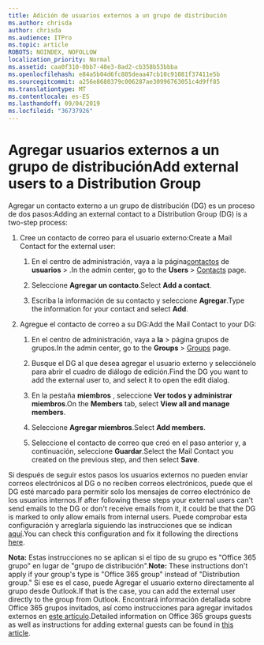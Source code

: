 ```yaml
---
title: Adición de usuarios externos a un grupo de distribución
ms.author: chrisda
author: chrisda
ms.audience: ITPro
ms.topic: article
ROBOTS: NOINDEX, NOFOLLOW
localization_priority: Normal
ms.assetid: caa0f310-0bb7-48e3-8ad2-cb358b53bbba
ms.openlocfilehash: e84a5b04d6fc805deaa47cb10c91081f37411e5b
ms.sourcegitcommit: a256e8680379c006287ae30996763051c4d9ff85
ms.translationtype: MT
ms.contentlocale: es-ES
ms.lasthandoff: 09/04/2019
ms.locfileid: "36737926"
---
```

# <a name="add-external-users-to-a-distribution-group"></a><span data-ttu-id="3a79a-102">Agregar usuarios externos a un grupo de distribución</span><span class="sxs-lookup"><span data-stu-id="3a79a-102">Add external users to a Distribution Group</span></span>

<span data-ttu-id="3a79a-103">Agregar un contacto externo a un grupo de distribución (DG) es un proceso de dos pasos:</span><span class="sxs-lookup"><span data-stu-id="3a79a-103">Adding an external contact to a Distribution Group (DG) is a two-step process:</span></span>
  
1. <span data-ttu-id="3a79a-104">Cree un contacto de correo para el usuario externo:</span><span class="sxs-lookup"><span data-stu-id="3a79a-104">Create a Mail Contact for the external user:</span></span>
    
    1. <span data-ttu-id="3a79a-105">En el centro de administración, vaya a la página[contactos](https://admin.microsoft.com/adminportal/home#/Contact) de **usuarios** > .</span><span class="sxs-lookup"><span data-stu-id="3a79a-105">In the admin center, go to the **Users** > [Contacts](https://admin.microsoft.com/adminportal/home#/Contact) page.</span></span> 
    
    2. <span data-ttu-id="3a79a-106">Seleccione **Agregar un contacto**.</span><span class="sxs-lookup"><span data-stu-id="3a79a-106">Select **Add a contact**.</span></span>
    
    3. <span data-ttu-id="3a79a-107">Escriba la información de su contacto y seleccione **Agregar**.</span><span class="sxs-lookup"><span data-stu-id="3a79a-107">Type the information for your contact and select **Add**.</span></span>
    
2. <span data-ttu-id="3a79a-108">Agregue el contacto de correo a su DG:</span><span class="sxs-lookup"><span data-stu-id="3a79a-108">Add the Mail Contact to your DG:</span></span>
    
    1. <span data-ttu-id="3a79a-109">En el centro de administración, vaya a **la** > [](https://admin.microsoft.com/adminportal/home#/groups) página grupos de grupos.</span><span class="sxs-lookup"><span data-stu-id="3a79a-109">In the admin center, go to the **Groups** > [Groups](https://admin.microsoft.com/adminportal/home#/groups) page.</span></span> 
    
    2. <span data-ttu-id="3a79a-110">Busque el DG al que desea agregar el usuario externo y selecciónelo para abrir el cuadro de diálogo de edición.</span><span class="sxs-lookup"><span data-stu-id="3a79a-110">Find the DG you want to add the external user to, and select it to open the edit dialog.</span></span>
    
    3. <span data-ttu-id="3a79a-111">En la pestaña **miembros** , seleccione **Ver todos y administrar miembros**.</span><span class="sxs-lookup"><span data-stu-id="3a79a-111">On the **Members** tab, select **View all and manage members**.</span></span> 
    
    4. <span data-ttu-id="3a79a-112">Seleccione **Agregar miembros**.</span><span class="sxs-lookup"><span data-stu-id="3a79a-112">Select **Add members**.</span></span>
    
    5. <span data-ttu-id="3a79a-113">Seleccione el contacto de correo que creó en el paso anterior y, a continuación, seleccione **Guardar**.</span><span class="sxs-lookup"><span data-stu-id="3a79a-113">Select the Mail Contact you created on the previous step, and then select **Save**.</span></span>
    
<span data-ttu-id="3a79a-114">Si después de seguir estos pasos los usuarios externos no pueden enviar correos electrónicos al DG o no reciben correos electrónicos, puede que el DG esté marcado para permitir solo los mensajes de correo electrónico de los usuarios internos.</span><span class="sxs-lookup"><span data-stu-id="3a79a-114">If after following these steps your external users can't send emails to the DG or don't receive emails from it, it could be that the DG is marked to only allow emails from internal users.</span></span> <span data-ttu-id="3a79a-115">Puede comprobar esta configuración y arreglarla siguiendo las instrucciones que se indican [aquí](https://docs.microsoft.com/exchange/mail-flow-best-practices/non-delivery-reports-in-exchange-online/fix-error-code-5-7-133-in-exchange-online).</span><span class="sxs-lookup"><span data-stu-id="3a79a-115">You can check this configuration and fix it following the directions [here](https://docs.microsoft.com/exchange/mail-flow-best-practices/non-delivery-reports-in-exchange-online/fix-error-code-5-7-133-in-exchange-online).</span></span>
  
 <span data-ttu-id="3a79a-116">**Nota:** Estas instrucciones no se aplican si el tipo de su grupo es "Office 365 grupo" en lugar de "grupo de distribución".</span><span class="sxs-lookup"><span data-stu-id="3a79a-116">**Note:** These instructions don't apply if your group's type is "Office 365 group" instead of "Distribution group."</span></span> <span data-ttu-id="3a79a-117">Si ese es el caso, puede Agregar el usuario externo directamente al grupo desde Outlook.</span><span class="sxs-lookup"><span data-stu-id="3a79a-117">If that is the case, you can add the external user directly to the group from Outlook.</span></span> <span data-ttu-id="3a79a-118">Encontrará información detallada sobre Office 365 grupos invitados, así como instrucciones para agregar invitados externos en [este artículo](https://support.office.com/article/Guest-access-in-Office-365-Groups-bfc7a840-868f-4fd6-a390-f347bf51aff6.aspx).</span><span class="sxs-lookup"><span data-stu-id="3a79a-118">Detailed information on Office 365 groups guests as well as instructions for adding external guests can be found in [this article](https://support.office.com/article/Guest-access-in-Office-365-Groups-bfc7a840-868f-4fd6-a390-f347bf51aff6.aspx).</span></span>
  